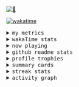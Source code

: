 [![🐙](https://hits.seeyoufarm.com/api/count/incr/badge.svg?url=https%3A%2F%2Fgithub.com%2Fktnkk%2Fhit-counter&count_bg=%23070707&title_bg=%23070707&icon=&icon_color=%23E7E7E7&title=visitors&edge_flat=true)](https://hits.seeyoufarm.com)

[![wakatime](https://wakatime.com/badge/user/43ee8060-219a-4cc8-b7a0-9a681ab5a8a7.svg)](https://wakatime.com/@43ee8060-219a-4cc8-b7a0-9a681ab5a8a7)

<details>
  <summary> <samp>my metrics</samp></summary>
  
  <br>
  
 ![🐳](https://github.com/kkhys/kkhys/blob/main/github-metrics.svg)
  
  ***
</details>

<details>
  <summary> <samp>wakaTime stats</samp></summary>
  
  <br>
  
<!--START_SECTION:waka-->
![Code Time](http://img.shields.io/badge/Code%20Time-83%20hrs%201%20min-blue)

**🐱 My GitHub Data** 

> 🏆 457 Contributions in the Year 2023
 > 
> 📦 4.9 MB Used in GitHub's Storage 
 > 
> 💼 Opted to Hire
 > 
> 📜 3 Public Repositories 
 > 
> 🔑 53 Private Repositories  
 > 
**I'm an Early 🐤** 

```text
🌞 Morning    994 commits    █████████░░░░░░░░░░░░░░░░   36.65% 
🌆 Daytime    644 commits    ██████░░░░░░░░░░░░░░░░░░░   23.75% 
🌃 Evening    952 commits    ████████░░░░░░░░░░░░░░░░░   35.1% 
🌙 Night      122 commits    █░░░░░░░░░░░░░░░░░░░░░░░░   4.5%

```
📅 **I'm Most Productive on Monday** 

```text
Monday       537 commits    █████░░░░░░░░░░░░░░░░░░░░   19.8% 
Tuesday      472 commits    ████░░░░░░░░░░░░░░░░░░░░░   17.4% 
Wednesday    486 commits    ████░░░░░░░░░░░░░░░░░░░░░   17.92% 
Thursday     492 commits    ████░░░░░░░░░░░░░░░░░░░░░   18.14% 
Friday       385 commits    ███░░░░░░░░░░░░░░░░░░░░░░   14.2% 
Saturday     210 commits    ██░░░░░░░░░░░░░░░░░░░░░░░   7.74% 
Sunday       130 commits    █░░░░░░░░░░░░░░░░░░░░░░░░   4.79%

```


📊 **This Week I Spent My Time On** 

```text
⌚︎ Time Zone: Asia/Tokyo

💬 Programming Languages: 
Other                    47 hrs 28 mins      ██████████████████████░░░   90.71% 
Ruby                     3 hrs 23 mins       █░░░░░░░░░░░░░░░░░░░░░░░░   6.49% 
Bash                     40 mins             ░░░░░░░░░░░░░░░░░░░░░░░░░   1.3% 
TypeScript               11 mins             ░░░░░░░░░░░░░░░░░░░░░░░░░   0.36% 
Slim                     9 mins              ░░░░░░░░░░░░░░░░░░░░░░░░░   0.31%

🔥 Editors: 
Browser                  47 hrs 28 mins      ██████████████████████░░░   90.71% 
RubyMine                 4 hrs 36 mins       ██░░░░░░░░░░░░░░░░░░░░░░░   8.8% 
WebStorm                 14 mins             ░░░░░░░░░░░░░░░░░░░░░░░░░   0.46% 
DataGrip                 0 secs              ░░░░░░░░░░░░░░░░░░░░░░░░░   0.02% 
Android Studio           0 secs              ░░░░░░░░░░░░░░░░░░░░░░░░░   0.01%

💻 Operating System: 
Mac                      50 hrs 25 mins      ████████████████████████░   96.33% 
Linux                    1 hr 54 mins        █░░░░░░░░░░░░░░░░░░░░░░░░   3.65% 
Windows                  0 secs              ░░░░░░░░░░░░░░░░░░░░░░░░░   0.03%

```


 Last Updated on 2023/01/30 18:34:13 UTC
<!--END_SECTION:waka-->
  
  ***
</details>


<details>
  <summary> <samp>now playing</samp></summary>
  
  <br>
 
 [![🐟](https://spotify-github-profile.vercel.app/api/view?uid=31ryofms4dnv7mrohhepo4c4zgqu&cover_image=true&theme=default&show_offline=false&background_color=121212&bar_color=53b14f&bar_color_cover=false)](https://open.spotify.com/user/31ryofms4dnv7mrohhepo4c4zgqu)
  
  ***
</details>

<details>
  <summary> <samp>github readme stats</samp></summary>
  
  <br>
  
 <p align="left"> 
  <img alt="🐠" src="https://github-readme-stats.vercel.app/api?username=kkhys&count_private=true&show_icons=true&theme=dark&include_all_commits=true" />
  <img alt="🐟" src="https://github-readme-stats.vercel.app/api/top-langs/?username=kkhys&layout=compact&theme=dark&langs_count=10&hide=HTML,CSS,SCSS" />
</p>
  
  ***
</details>

<details>
  <summary> <samp>profile trophies</samp></summary>
  
  <br>
  
  [![🐬](https://github-profile-trophy.vercel.app/?username=kkhys&rank=SECRET,SSS,SS,S,AAA,AA,A&theme=darkhub&row=1&margin-w=10&no-bg=true)](https://github.com/ryo-ma/github-profile-trophy)
  
  ***
</details>

<details>
  <summary> <samp>summary cards</samp></summary>
  
  <br>
  
  ![🐋](https://github-profile-summary-cards.vercel.app/api/cards/profile-details?username=kkhys&theme=github_dark)
  ![🦑](https://github-profile-summary-cards.vercel.app/api/cards/repos-per-language?username=kkhys&theme=github_dark)
  ![🦭](https://github-profile-summary-cards.vercel.app/api/cards/most-commit-language?username=kkhys&theme=github_dark)
  ![🦀](https://github-profile-summary-cards.vercel.app/api/cards/stats?username=kkhys&theme=github_dark)
  ![🦈](https://github-profile-summary-cards.vercel.app/api/cards/productive-time?username=kkhys&theme=github_dark)
  
  ***
</details>

<details>
  <summary> <samp>streak stats</samp></summary>
  
  <br>
  
  [![🐠](http://github-readme-streak-stats.herokuapp.com?user=kkhys&theme=dark)](https://git.io/streak-stats)
  
  ***
</details>

<details>
  <summary> <samp>activity graph</samp></summary>
  
  <br>
  
  [![🐡](https://github-readme-activity-graph.cyclic.app/graph?username=kkhys&theme=xcode)](https://github.com/ashutosh00710/github-readme-activity-graph)
  
  ***
</details>
